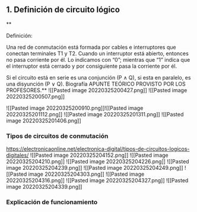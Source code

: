 
## 1. Definición de circuito lógico 
**  
  

Definición: 

Una red de conmutación está formada por cables e interruptores que conectan terminales T1 y T2. Cuando un interruptor está abierto, entonces no pasa corriente por él. Lo indicamos con “0”; mientras que “1” indica que el interruptor está cerrado y por consiguiente pasa la corriente por él.

  
Si el circuito está en serie es una conjunción (P ∧ Q), si esta en paralelo, es una disyunción (P ∨ Q). Biografía APUNTE TEÓRICO PROVISTO POR LOS PROFESORES.**
![[Pasted image 20220325200427.png]]
![[Pasted image 20220325200507.png]]

![[Pasted image 20220325200910.png]]![[Pasted image 20220325201112.png]]
![[Pasted image 20220325201311.png]]
![[Pasted image 20220325201406.png]]



### Tipos de circuitos de conmutación 
https://electronicaonline.net/electronica-digital/tipos-de-circuitos-logicos-digitales/
![[Pasted image 20220325204152.png]]
![[Pasted image 20220325204210.png]]
![[Pasted image 20220325204226.png]]
![[Pasted image 20220325204239.png]]
![[Pasted image 20220325204249.png]]
![[Pasted image 20220325204303.png]]
![[Pasted image 20220325204316.png]]
![[Pasted image 20220325204327.png]]
![[Pasted image 20220325204339.png]]



### Explicación de funcionamiento



























